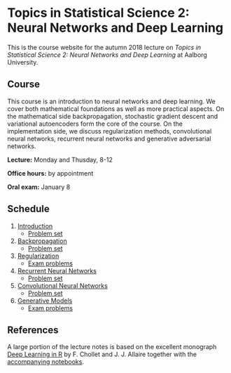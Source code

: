 # Topics in Statistical Science 2: Neural Networks and Deep Learning
This is the course website for the autumn 2018 lecture on *Topics in Statistical Science 2: Neural Networks and Deep Learning* at Aalborg University.

## Course 
This course is an introduction to neural networks and deep learning. We cover both mathematical foundations as well as more practical aspects. On the mathematical side backpropagation, stochastic gradient descent and variational autoencoders form the core of the course. On the implementation side, we discuss regularization methods, convolutional neural networks, recurrent neural networks and generative adversarial networks.

**Lecture:** Monday and Thusday, 8-12

**Office hours:** by appointment

**Oral exam:** January 8

## Schedule

1. [Introduction](./notebooks/mlp.ipynb) 
    - [Problem set](./notebooks/p1.pdf)
2. [Backpropagation](./notebooks/backprop.ipynb)
    - [Problem set](./notebooks/p2.pdf)
3. [Regularization](./notebooks/reg.ipynb)
    - [Exam problems](./notebooks/p3.pdf)
4. [Recurrent Neural Networks](./notebooks/rnn.ipynb)
    - [Problem set](./notebooks/p4.pdf)
5. [Convolutional Neural Networks](./notebooks/cnn.ipynb)
    - [Problem set](./notebooks/p5.pdf)
6. [Generative Models](./notebooks/generative.ipynb)
    - [Exam problems](./notebooks/p6.pdf)

## References

A large portion of the lecture notes is based on the excellent monograph [Deep Learning in R](https://www.manning.com/books/deep-learning-with-r) by F. Chollet and J. J. Allaire together with the [accompanying notebooks](https://github.com/jjallaire/deep-learning-with-r-notebooks).

